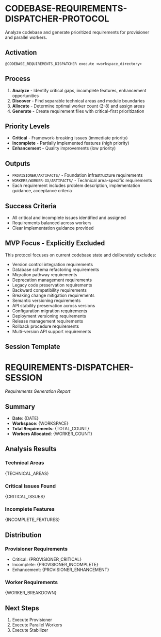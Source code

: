 # CODEBASE-REQUIREMENTS-DISPATCHER-PROTOCOL

Analyze codebase and generate prioritized requirements for provisioner and parallel workers.

## Activation
```
@CODEBASE_REQUIREMENTS_DISPATCHER execute <workspace_directory>
```

## Process
1. **Analyze** - Identify critical gaps, incomplete features, enhancement opportunities
2. **Discover** - Find separable technical areas and module boundaries
3. **Allocate** - Determine optimal worker count (2-8) and assign areas
4. **Generate** - Create requirement files with critical-first prioritization

## Priority Levels
- **Critical** - Framework-breaking issues (immediate priority)
- **Incomplete** - Partially implemented features (high priority)  
- **Enhancement** - Quality improvements (low priority)

## Outputs
- `PROVISIONER/ARTIFACTS/` - Foundation infrastructure requirements
- `WORKERS/WORKER-XX/ARTIFACTS/` - Technical area-specific requirements
- Each requirement includes problem description, implementation guidance, acceptance criteria

## Success Criteria
- All critical and incomplete issues identified and assigned
- Requirements balanced across workers
- Clear implementation guidance provided

## MVP Focus - Explicitly Excluded
This protocol focuses on current codebase state and deliberately excludes:
- Version control integration requirements
- Database schema refactoring requirements
- Migration pathway requirements
- Deprecation management requirements
- Legacy code preservation requirements
- Backward compatibility requirements
- Breaking change mitigation requirements
- Semantic versioning requirements
- API stability preservation across versions
- Configuration migration requirements
- Deployment versioning requirements
- Release management requirements
- Rollback procedure requirements
- Multi-version API support requirements

## Session Template

# REQUIREMENTS-DISPATCHER-SESSION

*Requirements Generation Report*

## Summary
- **Date**: {DATE}
- **Workspace**: {WORKSPACE}
- **Total Requirements**: {TOTAL_COUNT}
- **Workers Allocated**: {WORKER_COUNT}

## Analysis Results
### Technical Areas
{TECHNICAL_AREAS}

### Critical Issues Found
{CRITICAL_ISSUES}

### Incomplete Features
{INCOMPLETE_FEATURES}

## Distribution
### Provisioner Requirements
- Critical: {PROVISIONER_CRITICAL}
- Incomplete: {PROVISIONER_INCOMPLETE}  
- Enhancement: {PROVISIONER_ENHANCEMENT}

### Worker Requirements
{WORKER_BREAKDOWN}

## Next Steps
1. Execute Provisioner
2. Execute Parallel Workers
3. Execute Stabilizer